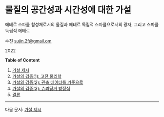 # 물질의 공간성과 시간성에 대한 가설
에테르 스파클 합성체로서의 물질과 에테르 독립적 스파클으로서의 광자, 그리고 스파클 독립적 에테르

수진 sujin.2f@gmail.om

2022

**Table of Content**

1. [가설 제시](./hypothesis.md)
1. [가설의 검증(1): 고전 물리학](./energy.md)
1. [가설의 검증(2): 관측 데이터를 기준으로](./atomic_spectra_data.md)
1. [가설의 검증(3): 슈뢰딩거 방정식](./schrodinger_equation.md)
1. [결론](./conclusion.md)

---

다음 문서: [가설 제시](./hypothesis.md)
